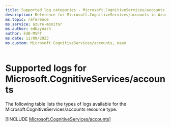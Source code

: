 ```yaml
---
title: Supported log categories - Microsoft.CognitiveServices/accounts
description: Reference for Microsoft.CognitiveServices/accounts in Azure Monitor Logs.
ms.topic: reference
ms.service: azure-monitor
ms.author: edbaynash
author: EdB-MSFT
ms.date: 11/09/2023
ms.custom: Microsoft.CognitiveServices/accounts, naam
---
```





# Supported logs for Microsoft.CognitiveServices/accounts  
The following table lists the types of logs available for the Microsoft.CognitiveServices/accounts resource type.
  
  
[!INCLUDE [Microsoft.CognitiveServices/accounts](./includes/microsoft-cognitiveservices-accounts-logs-include.md)]
  
